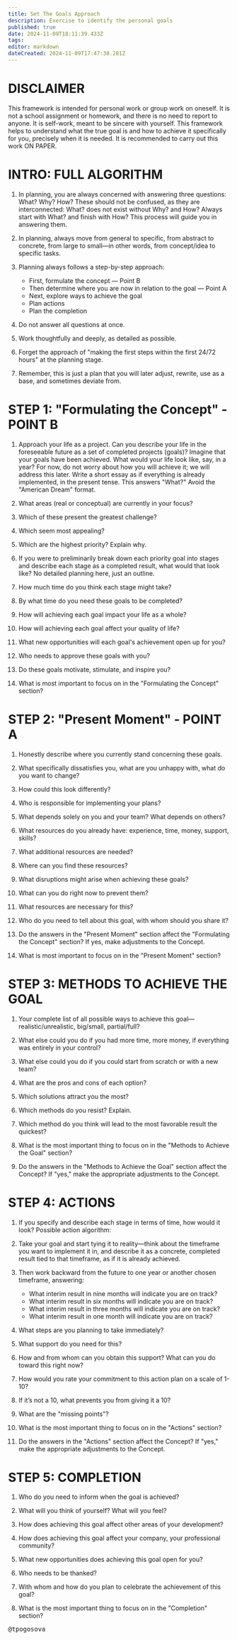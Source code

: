 ```yaml
---
title: Set The Goals Approach
description: Exercise to identify the personal goals 
published: true
date: 2024-11-09T18:11:39.433Z
tags: 
editor: markdown
dateCreated: 2024-11-09T17:47:38.281Z
---
```


# DISCLAIMER

This framework is intended for personal work or group work on oneself. It is not a school assignment or homework, and there is no need to report to anyone. It is self-work, meant to be sincere with yourself. This framework helps to understand what the true goal is and how to achieve it specifically for you, precisely when it is needed. It is recommended to carry out this work ON PAPER.

# INTRO: FULL ALGORITHM

1. In planning, you are always concerned with answering three questions: What? Why? How? These should not be confused, as they are interconnected: What? does not exist without Why? and How? Always start with What? and finish with How? This process will guide you in answering them.

2. In planning, always move from general to specific, from abstract to concrete, from large to small—in other words, from concept/idea to specific tasks.

3. Planning always follows a step-by-step approach:
   - First, formulate the concept — Point B
   - Then determine where you are now in relation to the goal — Point A
   - Next, explore ways to achieve the goal
   - Plan actions
   - Plan the completion

4. Do not answer all questions at once.

5. Work thoughtfully and deeply, as detailed as possible.

6. Forget the approach of "making the first steps within the first 24/72 hours" at the planning stage.

7. Remember, this is just a plan that you will later adjust, rewrite, use as a base, and sometimes deviate from.

# STEP 1: "Formulating the Concept" - POINT B

1. Approach your life as a project. Can you describe your life in the foreseeable future as a set of completed projects (goals)? Imagine that your goals have been achieved. What would your life look like, say, in a year? For now, do not worry about how you will achieve it; we will address this later. Write a short essay as if everything is already implemented, in the present tense. This answers "What?" Avoid the "American Dream" format.

2. What areas (real or conceptual) are currently in your focus?

3. Which of these present the greatest challenge?

4. Which seem most appealing?

5. Which are the highest priority? Explain why.

6. If you were to preliminarily break down each priority goal into stages and describe each stage as a completed result, what would that look like? No detailed planning here, just an outline.

7. How much time do you think each stage might take?

8. By what time do you need these goals to be completed?

9. How will achieving each goal impact your life as a whole?

10. How will achieving each goal affect your quality of life?

11. What new opportunities will each goal's achievement open up for you?

12. Who needs to approve these goals with you?

13. Do these goals motivate, stimulate, and inspire you?

14. What is most important to focus on in the "Formulating the Concept" section?

# STEP 2: "Present Moment" - POINT A

1. Honestly describe where you currently stand concerning these goals.

2. What specifically dissatisfies you, what are you unhappy with, what do you want to change?

3. How could this look differently?

4. Who is responsible for implementing your plans?

5. What depends solely on you and your team? What depends on others?

6. What resources do you already have: experience, time, money, support, skills?

7. What additional resources are needed?

8. Where can you find these resources?

9. What disruptions might arise when achieving these goals?

10. What can you do right now to prevent them?

11. What resources are necessary for this?

12. Who do you need to tell about this goal, with whom should you share it?

13. Do the answers in the "Present Moment" section affect the "Formulating the Concept" section? If yes, make adjustments to the Concept.

14. What is most important to focus on in the "Present Moment" section?

# STEP 3: METHODS TO ACHIEVE THE GOAL

1. Your complete list of all possible ways to achieve this goal—realistic/unrealistic, big/small, partial/full?

2. What else could you do if you had more time, more money, if everything was entirely in your control?

3. What else could you do if you could start from scratch or with a new team?

4. What are the pros and cons of each option?

5. Which solutions attract you the most?

6. Which methods do you resist? Explain.

7. Which method do you think will lead to the most favorable result the quickest?

8. What is the most important thing to focus on in the "Methods to Achieve the Goal" section?

9. Do the answers in the "Methods to Achieve the Goal" section affect the Concept? If "yes," make the appropriate adjustments to the Concept.

# STEP 4: ACTIONS

1. If you specify and describe each stage in terms of time, how would it look? Possible action algorithm:

2. Take your goal and start tying it to reality—think about the timeframe you want to implement it in, and describe it as a concrete, completed result tied to that timeframe, as if it is already achieved.

3. Then work backward from the future to one year or another chosen timeframe, answering:
   - What interim result in nine months will indicate you are on track?
   - What interim result in six months will indicate you are on track?
   - What interim result in three months will indicate you are on track?
   - What interim result in one month will indicate you are on track?

4. What steps are you planning to take immediately?

5. What support do you need for this?

6. How and from whom can you obtain this support? What can you do toward this right now?

7. How would you rate your commitment to this action plan on a scale of 1-10?

8. If it’s not a 10, what prevents you from giving it a 10?

9. What are the "missing points"?

10. What is the most important thing to focus on in the "Actions" section?

11. Do the answers in the "Actions" section affect the Concept? If "yes," make the appropriate adjustments to the Concept.

# STEP 5: COMPLETION

1. Who do you need to inform when the goal is achieved?

2. What will you think of yourself? What will you feel?

3. How does achieving this goal affect other areas of your development?

4. How does achieving this goal affect your company, your professional community?

5. What new opportunities does achieving this goal open for you?

6. Who needs to be thanked?

7. With whom and how do you plan to celebrate the achievement of this goal?

8. What is the most important thing to focus on in the "Completion" section?

<kbd>@tpogosova</kbd>